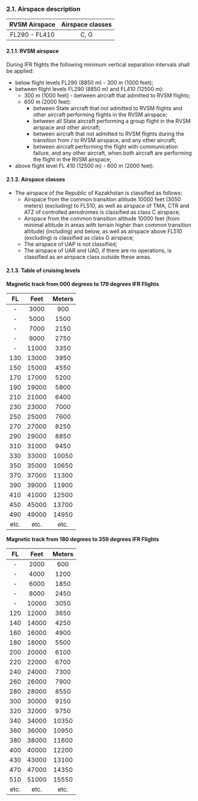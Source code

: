 ### 	2.1. Airspace description

| RVSM Airspace | Airspace classes |
| :-----------: | :--------------: |
| FL290 - FL410 |       C, G       |

#### 2.1.1. RVSM airspace

During IFR flights the following minimum vertical separation intervals shall be applied:

- below flight levels FL290 (8850 m) - 300 m (1000 feet);
- between flight levels FL290 (8850 m) and FL410 (12500 m):
  - 300 m (1000 feet) - between aircraft that admitted to RVSM flights;
  - 600 m (2000 feet):
    - between State aircraft that not admitted to RVSM flights and other aircraft performing flights in the RVSM airspace;
    - between all State aircraft performing a group flight in the RVSM airspace and other aircraft;
    - between aircraft that not admitted to RVSM flights during the transition from / to RVSM airspace, and any other aircraft;
    - between aircraft performing the flight with communication failure, and any other aircraft, when both aircraft are performing the flight in the RVSM airspace;
- above flight level FL 410 (12500 m) - 600 m (2000 feet).


#### 2.1.2. Airspace classes

- The airspace of the Republic of Kazakhstan is classified as follows:
  - Airspace from the common transition altitude 10000 feet (3050 meters) (excluding) to FL510, as well as airspace of TMA, CTR and ATZ of controlled aerodromes is classified as class C airspace;
  - Airspace from the common transition altitude 10000 feet (from minimal altitude in areas with terrain higher than common transition altitude) (including) and below, as well as airspace above FL510 (excluding) is classified as class G airspace;
  - The airspace of UAP is not classified;
  - The airspace of UAR and UAD, if there are no operations, is classified as an airspace class outside these areas.

#### 2.1.3. Table of cruising levels

**Magnetic track from 000 degrees to 179 degrees IFR Flights**

|  FL  | Feet  | Meters |
| :--: | :---: | :----: |
|  -   | 3000  |  900   |
|  -   | 5000  |  1500  |
|  -   | 7000  |  2150  |
|  -   | 9000  |  2750  |
|  -   | 11000 |  3350  |
| 130  | 13000 |  3950  |
| 150  | 15000 |  4550  |
| 170  | 17000 |  5200  |
| 190  | 19000 |  5800  |
| 210  | 21000 |  6400  |
| 230  | 23000 |  7000  |
| 250  | 25000 |  7600  |
| 270  | 27000 |  8250  |
| 290  | 29000 |  8850  |
| 310  | 31000 |  9450  |
| 330  | 33000 | 10050  |
| 350  | 35000 | 10650  |
| 370  | 37000 | 11300  |
| 390  | 39000 | 11900  |
| 410  | 41000 | 12500  |
| 450  | 45000 | 13700  |
| 490  | 49000 | 14950  |
| etc. | etc.  |  etc.  |

**Magnetic track from 180 degrees to 359 degrees IFR Flights**

|  FL  | Feet  | Meters |
| :--: | :---: | :----: |
|  -   | 2000  |  600   |
|  -   | 4000  |  1200  |
|  -   | 6000  |  1850  |
|  -   | 8000  |  2450  |
|  -   | 10000 |  3050  |
| 120  | 12000 |  3650  |
| 140  | 14000 |  4250  |
| 160  | 16000 |  4900  |
| 180  | 18000 |  5500  |
| 200  | 20000 |  6100  |
| 220  | 22000 |  6700  |
| 240  | 24000 |  7300  |
| 260  | 26000 |  7900  |
| 280  | 28000 |  8550  |
| 300  | 30000 |  9150  |
| 320  | 32000 |  9750  |
| 340  | 34000 | 10350  |
| 360  | 36000 | 10950  |
| 380  | 38000 | 11600  |
| 400  | 40000 | 12200  |
| 430  | 43000 | 13100  |
| 470  | 47000 | 14350  |
| 510  | 51000 | 15550  |
| etc. | etc.  |  etc.  |
